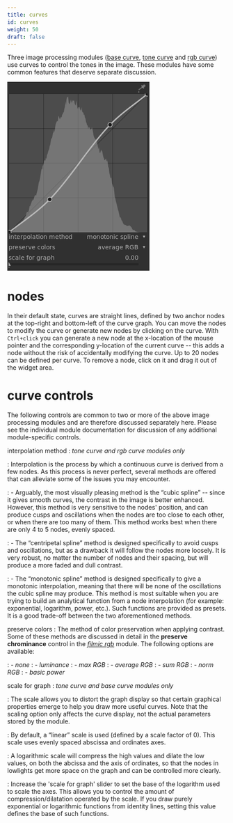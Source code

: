 ```yaml
---
title: curves
id: curves
weight: 50
draft: false
---
```


Three image processing modules ([base curve](../../module-reference/processing-modules/base-curve.md), [tone curve](../../module-reference/processing-modules/tone-curve.md) and [rgb curve](../../module-reference/processing-modules/rgb-curve.md)) use curves to control the tones in the image. These modules have some common features that deserve separate discussion.

![curve](./curves/curve.png)

# nodes

In their default state, curves are straight lines, defined by two anchor nodes at the top-right and bottom-left of the curve graph. You can move the nodes to modify the curve or generate new nodes by clicking on the curve. With `Ctrl+click` you can generate a new node at the x-location of the mouse pointer and the corresponding y-location of the current curve -- this adds a node without the risk of accidentally modifying the curve. Up to 20 nodes can be defined per curve. To remove a node, click on it and drag it out of the widget area.

# curve controls

The following controls are common to two or more of the above image processing modules and are therefore discussed separately here. Please see the individual module documentation for discussion of any additional module-specific controls.

interpolation method 
: _tone curve and rgb curve modules only_

: Interpolation is the process by which a continuous curve is derived from a few nodes. As this process is never perfect, several methods are offered that can alleviate some of the issues you may encounter.

: - Arguably, the most visually pleasing method is the “cubic spline” -- since it gives smooth curves, the contrast in the image is better enhanced. However, this method is very sensitive to the nodes' position, and can produce cusps and oscillations when the nodes are too close to each other, or when there are too many of them. This method works best when there are only 4 to 5 nodes, evenly spaced.

: - The “centripetal spline” method is designed specifically to avoid cusps and oscillations, but as a drawback it will follow the nodes more loosely. It is very robust, no matter the number of nodes and their spacing, but will produce a more faded and dull contrast.

: - The “monotonic spline” method is designed specifically to give a monotonic interpolation, meaning that there will be none of the oscillations the cubic spline may produce. This method is most suitable when you are trying to build an analytical function from a node interpolation (for example: exponential, logarithm, power, etc.). Such functions are provided as presets. It is a good trade-off between the two aforementioned methods.

preserve colors
: The method of color preservation when applying contrast. Some of these methods are discussed in detail in the **preserve chrominance** control in the [_filmic rgb_](../../module-reference/processing-modules/filmic-rgb.md) module. The following options are available:

: - _none_
: - _luminance_
: - _max RGB_
: - _average RGB_
: - _sum RGB_
: - _norm RGB_
: - _basic power_

scale for graph 
: _tone curve and base curve modules only_

: The scale allows you to distort the graph display so that certain graphical properties emerge to help you draw more useful curves. Note that the scaling option only affects the curve display, not the actual parameters stored by the module.

: By default, a “linear” scale is used (defined by a scale factor of 0). This scale uses evenly spaced abscissa and ordinates axes.

: A logarithmic scale will compress the high values and dilate the low values, on both the abcissa and the axis of ordinates, so that the nodes in lowlights get more space on the graph and can be controlled more clearly.

: Increase the 'scale for graph' slider to set the base of the logarithm used to scale the axes. This allows you to control the amount of compression/dilatation operated by the scale. If you draw purely exponential or logarithmic functions from identity lines, setting this value defines the base of such functions.
